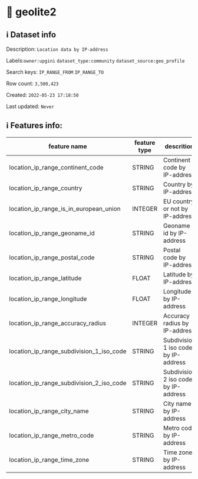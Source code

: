 # 📖 geolite2 
## ℹ️ Dataset info 
Description: `Location data by IP-address` 

Labels:`owner:upgini` `dataset_type:community` `dataset_source:geo_profile` 

Search keys: `IP_RANGE_FROM` `IP_RANGE_TO`

Row count: `3,500,423`

Created: `2022-05-23 17:18:50` 

Last updated: `Never` 

## ℹ️ Features info:
|feature name|feature type|descrition|
|---|---|---|
|location_ip_range_continent_code|STRING|Continent code by IP-address|
|location_ip_range_country|STRING|Country by IP-address|
|location_ip_range_is_in_european_union|INTEGER|EU country or not  by IP-address|
|location_ip_range_geoname_id|STRING|Geoname id by IP-address|
|location_ip_range_postal_code|STRING|Postal code  by IP-address|
|location_ip_range_latitude|FLOAT|Latitude  by IP-address|
|location_ip_range_longitude|FLOAT|Longitude  by IP-address|
|location_ip_range_accuracy_radius|INTEGER|Accuracy radius  by IP-address|
|location_ip_range_subdivision_1_iso_code|STRING|Subdivision 1 iso code by IP-address|
|location_ip_range_subdivision_2_iso_code|STRING|Subdivision 2 iso code by IP-address|
|location_ip_range_city_name|STRING|City name by IP-address|
|location_ip_range_metro_code|STRING|Metro code  by IP-address|
|location_ip_range_time_zone|STRING|Time zone  by IP-address|
